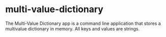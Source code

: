 # multi-value-dictionary
The Multi-Value Dictionary app is a command line application that stores a multivalue dictionary in memory. All keys and values are strings.
